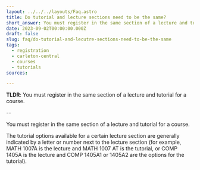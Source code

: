 ```yaml
---
layout: ../../../layouts/Faq.astro
title: Do tutorial and lecture sections need to be the same?
short_answer: You must register in the same section of a lecture and tutorial for a course.
date: 2023-09-02T00:00:00.000Z
draft: false
slug: faq/do-tutorial-and-lecutre-sections-need-to-be-the-same
tags:
  - registration
  - carleton-central
  - courses
  - tutorials
sources:

---
```


**TLDR**: You must register in the same section of a lecture and tutorial for a course.

--

You must register in the same section of a lecture and tutorial for a course.

The tutorial options available for a certain lecture section are generally indicated by a letter or number next to the lecture section (for example, MATH 1007A is the lecture and MATH 1007 AT is the tutorial, or COMP 1405A is the lecture and COMP 1405A1 or 1405A2 are the options for the tutorial). 

